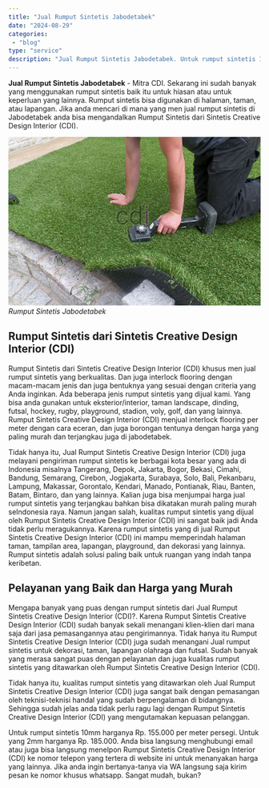 ```yaml
---
title: "Jual Rumput Sintetis Jabodetabek"
date: "2024-08-29"
categories:
 - "blog"
type: "service"
description: "Jual Rumput Sintetis Jabodetabek. Untuk rumput sintetis 10mm harganya Rp. 155.000 per meter persegi. Untuk yang 2mm harganya Rp. 185.000. Anda bisa langsung..."
---
```


**Jual Rumput Sintetis Jabodetabek** - Mitra CDI. Sekarang ini sudah banyak yang menggunakan rumput sintetis baik itu untuk hiasan atau untuk keperluan yang lainnya. Rumput sintetis bisa digunakan di halaman, taman, atau lapangan. Jika anda mencari di mana yang men jual rumput sintetis di Jabodetabek anda bisa mengandalkan Rumput Sintetis dari Sintetis Creative Design Interior (CDI).

![Rumput Sintetis Jabodetabek](/images/blog/rumput-sintetis.jpg)
*Rumput Sintetis Jabodetabek*

 ## Rumput Sintetis dari Sintetis Creative Design Interior (CDI)

Rumput Sintetis dari Sintetis Creative Design Interior (CDI) khusus men jual rumput sintetis yang berkualitas. Dan juga interlock flooring dengan macam-macam jenis dan juga bentuknya yang sesuai dengan criteria yang Anda inginkan. Ada beberapa jenis rumput sintetis yang dijual kami. Yang bisa anda gunakan untuk eksterior/interior, taman landscape, dinding, futsal, hockey, rugby, playground, stadion, voly, golf, dan yang lainnya.  Rumput Sintetis Creative Design Interior (CDI) menjual interlock flooring per meter dengan cara eceran, dan juga borongan tentunya dengan harga yang paling murah dan terjangkau juga di jabodetabek.

Tidak hanya itu, Jual Rumput Sintetis Creative Design Interior (CDI) juga melayani pengiriman rumput sintetis ke berbagai kota besar yang ada di Indonesia misalnya Tangerang, Depok, Jakarta, Bogor, Bekasi, Cimahi, Bandung, Semarang, Cirebon, Jogjakarta, Surabaya, Solo, Bali, Pekanbaru, Lampung, Makassar, Gorontalo, Kendari, Manado, Pontianak, Riau, Banten, Batam, Bintaro, dan yang lainnya. Kalian juga bisa menjumpai harga jual rumput sintetis yang terjangkau bahkan bisa dikatakan murah paling murah seIndonesia raya. Namun jangan salah, kualitas rumput sintetis yang dijual oleh Rumput Sintetis Creative Design Interior (CDI) ini sangat baik jadi Anda tidak perlu meragukannya. Karena rumput sintetis yang di jual Rumput Sintetis Creative Design Interior (CDI) ini mampu memperindah halaman taman, tampilan area, lapangan, playground, dan dekorasi yang lainnya. Rumput sintetis adalah solusi paling baik untuk ruangan yang indah tanpa keribetan.

## Pelayanan yang Baik dan Harga yang Murah

Mengapa banyak yang puas dengan rumput sintetis dari Jual Rumput Sintetis Creative Design Interior (CDI)?. Karena Rumput Sintetis Creative Design Interior (CDI) sudah banyak sekali menangani klien-klien dari mana saja dari jasa pemasangannya atau pengirimannya. Tidak hanya itu Rumput Sintetis Creative Design Interior (CDI) juga sudah menangani Jual rumput sintetis untuk dekorasi, taman, lapangan olahraga dan futsal. Sudah banyak yang merasa sangat puas dengan pelayanan dan juga kualitas rumput sintetis yang ditawarkan oleh Rumput Sintetis Creative Design Interior (CDI).

Tidak hanya itu, kualitas rumput sintetis yang ditawarkan oleh Jual Rumput Sintetis Creative Design Interior (CDI) juga sangat baik dengan pemasangan oleh teknisi-teknisi handal yang sudah berpengalaman di bidangnya. Sehingga sudah jelas anda tidak perlu ragu lagi dengan Rumput Sintetis Creative Design Interior (CDI) yang mengutamakan kepuasan pelanggan.

Untuk rumput sintetis 10mm harganya Rp. 155.000 per meter persegi. Untuk yang 2mm harganya Rp. 185.000. Anda bisa langsung menghubungi email atau juga bisa langsung menelpon Rumput Sintetis Creative Design Interior (CDI) ke nomor telepon yang tertera di website ini untuk menanyakan harga yang lainnya. Jika anda ingin bertanya-tanya via WA langsung saja kirim pesan ke nomor khusus whatsapp. Sangat mudah, bukan?
